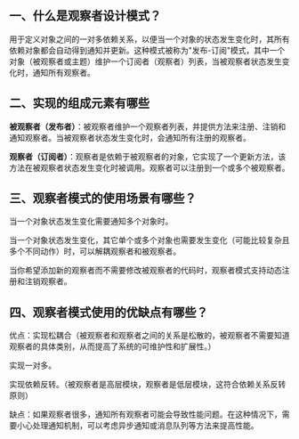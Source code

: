 ## 一、什么是观察者设计模式？

用于定义对象之间的一对多依赖关系，以便当一个对象的状态发生变化时，其所有依赖对象都会自动得到通知并更新。这种模式被称为"发布-订阅"模式，其中一个对象（被观察者或主题）维护一个订阅者（观察者）列表，当被观察者状态发生变化时，通知所有观察者。

## 二、实现的组成元素有哪些

**被观察者（发布者）**：被观察者维护一个观察者列表，并提供方法来注册、注销和通知观察者。当被观察者状态发生变化时，会通知所有注册的观察者。

**观察者（订阅者）**：观察者是依赖于被观察者的对象，它实现了一个更新方法，该方法在被观察者状态发生变化时被调用。观察者可以注册到一个或多个被观察者。



## 三、观察者模式的使用场景有哪些？

当一个对象状态发生变化需要通知多个对象时。

当一个对象状态发生变化，其它单个或多个对象也需要发生变化（可能比较复杂且多个不同动作）时，可以解耦观察者和被观察者。

当你希望添加新的观察者而不需要修改被观察者的代码时，观察者模式支持动态注册和注销观察者。

## 四、观察者模式使用的优缺点有哪些？

优点：实现松耦合（被观察者和观察者之间的关系是松散的，被观察者不需要知道观察者的具体类别，从而提高了系统的可维护性和扩展性。）

实现一对多。

实现依赖反转。（被观察者是高层模块，观察者是低层模块，这符合依赖关系反转原则）

缺点：如果观察者很多，通知所有观察者可能会导致性能问题。在这种情况下，需要小心处理通知机制，可以考虑异步通知或消息队列等方法来提高性能。